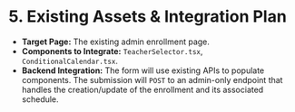 # 5. Existing Assets & Integration Plan

- **Target Page:** The existing admin enrollment page.
- **Components to Integrate:** `TeacherSelector.tsx`, `ConditionalCalendar.tsx`.
- **Backend Integration:** The form will use existing APIs to populate components. The submission will `POST` to an admin-only endpoint that handles the creation/update of the enrollment and its associated schedule.
